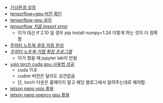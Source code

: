- [가상환경 설정](https://nate9389.tistory.com/2069)
- [tensorflow+gpu 버전 확인](https://www.tensorflow.org/install/source_windows?hl=ko#tested_build_configurations)
- [tensorflow-gpu 설치](https://hengbokhan.tistory.com/75)
- _[tensorflow 처음 import error](https://stackoverflow.com/questions/72043662/typeerror-unable-to-convert-function-return-value-to-a-python-type-the-signatu)_
  - 이거 대신 tf 2.10 일 경우 pip install numpy=1.24 이렇게 하는 것이 더 정확함
- [주피터 노트북 괄호 자동 완성](https://velog.io/@attractive_minki/Jupyter-notebook-%EC%9E%90%EB%8F%99-%EA%B4%84%ED%98%B8%EB%8B%AB%EA%B8%B0-%EB%94%B0%EC%98%B4%ED%91%9C-%EB%8B%AB%EA%B8%B0-%EC%84%A4%EC%A0%95)
- _[주피터 노트북 키맵 확장 프로그램](https://github.com/ryantam626/jupyterlab_sublime?tab=readme-ov-file)_
  - 이거 했을 때 jupyter lab이 안됨
- [yolo torch cuda gpu 사용법 성공](https://velog.io/@tjdwjdgus99/YOLOv8-%EA%B0%9C%EB%B0%9C%ED%99%98%EA%B2%BD-%EC%84%A4%EC%B9%98-cuda-11.8-cndnn-8.7.0)
  - cuda 11.8
  - cudnn 버전은 달라도 상관없음
  - 단, torch 다운은 홈페이지 말고 해당 블로그에서 알려주는대로 해야함.
- [jetson nano yolo 활용](https://i7y.org/en/yolov8-on-jetson-nano/)
- [jetson nano opencv gpu 활용](https://makejarvis.tistory.com/88)